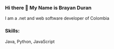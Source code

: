 ### Hi there 👋  My Name is Brayan  Duran
I am a .net and web software developer of Colombia

### Skills:
Java,
Python,
JavaScript


<!--
**BRAST89/BRAST89** is a ✨ _special_ ✨ repository because its `README.md` (this file) appears on your GitHub profile.

-->
